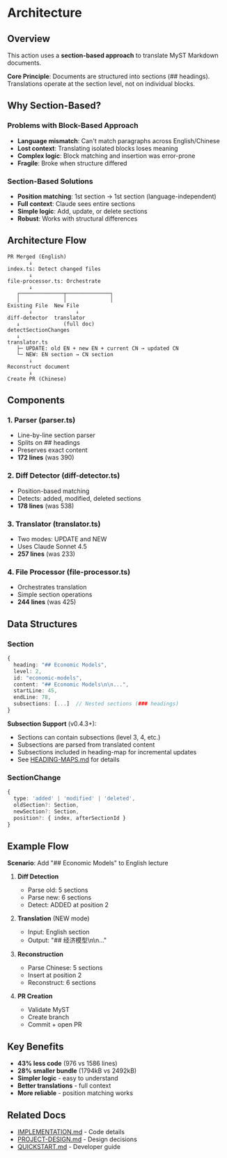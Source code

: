 # Architecture

## Overview

This action uses a **section-based approach** to translate MyST Markdown documents.

**Core Principle**: Documents are structured into sections (## headings). Translations operate at the section level, not on individual blocks.

## Why Section-Based?

### Problems with Block-Based Approach
- **Language mismatch**: Can't match paragraphs across English/Chinese
- **Lost context**: Translating isolated blocks loses meaning
- **Complex logic**: Block matching and insertion was error-prone
- **Fragile**: Broke when structure differed

### Section-Based Solutions
- **Position matching**: 1st section → 1st section (language-independent)
- **Full context**: Claude sees entire sections
- **Simple logic**: Add, update, or delete sections
- **Robust**: Works with structural differences

## Architecture Flow

```
PR Merged (English)
       ↓
index.ts: Detect changed files
       ↓
file-processor.ts: Orchestrate
       ↓
   ┌──────────────┬──────────────┐
   │              │              │
Existing File  New File      
       ↓              ↓
diff-detector  translator
   ↓              (full doc)
detectSectionChanges
   ↓
translator.ts
   ├─ UPDATE: old EN + new EN + current CN → updated CN
   └─ NEW: EN section → CN section
       ↓
Reconstruct document
       ↓
Create PR (Chinese)
```

## Components

### 1. Parser (parser.ts)
- Line-by-line section parser
- Splits on ## headings
- Preserves exact content
- **172 lines** (was 390)

### 2. Diff Detector (diff-detector.ts)
- Position-based matching
- Detects: added, modified, deleted sections
- **178 lines** (was 538)

### 3. Translator (translator.ts)
- Two modes: UPDATE and NEW
- Uses Claude Sonnet 4.5
- **257 lines** (was 233)

### 4. File Processor (file-processor.ts)
- Orchestrates translation
- Simple section operations
- **244 lines** (was 425)

## Data Structures

### Section
```typescript
{
  heading: "## Economic Models",
  level: 2,
  id: "economic-models",
  content: "## Economic Models\n\n...",
  startLine: 45,
  endLine: 78,
  subsections: [...]  // Nested sections (### headings)
}
```

**Subsection Support** (v0.4.3+):
- Sections can contain subsections (level 3, 4, etc.)
- Subsections are parsed from translated content
- Subsections included in heading-map for incremental updates
- See [HEADING-MAPS.md](HEADING-MAPS.md) for details

### SectionChange
```typescript
{
  type: 'added' | 'modified' | 'deleted',
  oldSection?: Section,
  newSection?: Section,
  position?: { index, afterSectionId }
}
```

## Example Flow

**Scenario**: Add "## Economic Models" to English lecture

1. **Diff Detection**
   - Parse old: 5 sections
   - Parse new: 6 sections
   - Detect: ADDED at position 2

2. **Translation** (NEW mode)
   - Input: English section
   - Output: "## 经济模型\n\n..."

3. **Reconstruction**
   - Parse Chinese: 5 sections
   - Insert at position 2
   - Reconstruct: 6 sections

4. **PR Creation**
   - Validate MyST
   - Create branch
   - Commit + open PR

## Key Benefits

- **43% less code** (976 vs 1586 lines)
- **28% smaller bundle** (1794kB vs 2492kB)
- **Simpler logic** - easy to understand
- **Better translations** - full context
- **More reliable** - position matching works

## Related Docs

- [IMPLEMENTATION.md](IMPLEMENTATION.md) - Code details
- [PROJECT-DESIGN.md](PROJECT-DESIGN.md) - Design decisions
- [QUICKSTART.md](QUICKSTART.md) - Developer guide

